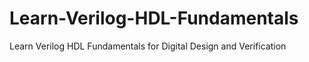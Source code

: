 # Learn-Verilog-HDL-Fundamentals
Learn Verilog HDL Fundamentals for Digital Design and Verification
